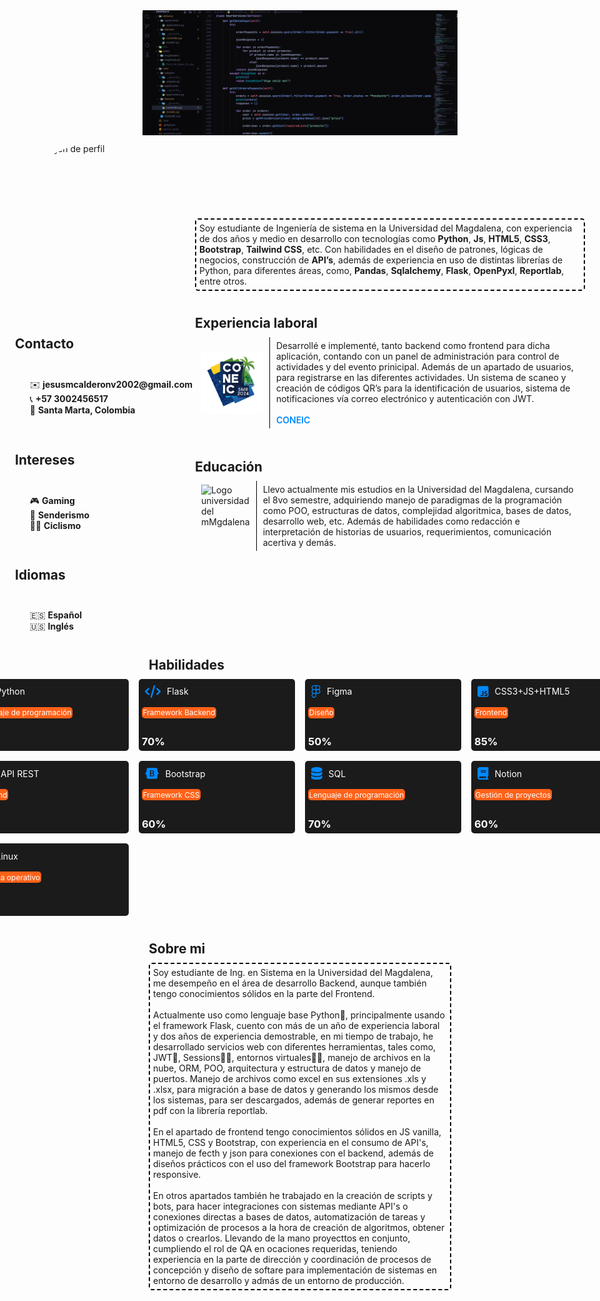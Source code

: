 <style>
    * {
  margin: 0;
}
.container {
  position: relative;
}
.container .portada {
  height: 200px;
  width: 100vw;
  -o-object-fit: cover;
     object-fit: cover;
  transition: transform 0.3s ease-in-out;
}
.container h1 {
  position: absolute;
  top: 50%;
  left: 50%;
  transform: translate(-50%, -50%);
  color: white;
  width: -moz-max-content;
  width: max-content;
  background-color: 0;
  transition: all ease 0.3s;
  color: rgba(0, 0, 0, 0);
}
.container:hover .portada {
  transform: scale(1.2);
  filter: blur(5px);
}
.container:hover h1 {
  color: #fff;
}
.avatar {
  height: 250px;
  width: 250px;
  -webkit-clip-path: circle(50% at 50% 50%);
          clip-path: circle(50% at 50% 50%);
}
.center-horizontal, .tarjet .head {
  display: flex;
  justify-content: center;
  align-items: center;
  padding: 10px;
}
.myProfile,
.description {
  display: flex;
  flex-direction: column;
  justify-content: start;
  align-items: start;
}
.myProfile {
  min-width: 30vw;
}
.description {
  min-width: 65vw;
  row-gap: 10px;
}
.exp {
  border: 2px dashed black;
  border-radius: 5px;
  padding: 5px;
}
.title {
  margin-left: 10px;
}
ul {
  list-style: none;
}
.logo {
  height: 100px;
  width: 100px;
  padding-right: 10px;
}
.left-b {
  border: none;
  border-left: 1px solid #000;
  border-radius: 0;
  padding-left: 10px;
}
.cards {
  display: grid;
  grid-template-columns: repeat(4, 1fr);
  gap: 1rem;
  row-gap: 1rem;
}
@media (max-width: 780px) {
  .cards {
    grid-template-columns: repeat(2, 1fr);
  }
}
.tarjet {
  background-color: #1b1b1b;
  border-radius: 5px;
  min-height: 100px;
  width: 250px;
  color: #fff;
  transition: ease-in-out 0.3s;
}
.tarjet .head {
  justify-content: start;
  gap: 10px;
  height: -moz-max-content;
  height: max-content;
  display: flex;
  align-items: center;
}
.tarjet .head svg {
  fill: #08f;
  height: 20px;
  display: flex;
  justify-content: center;
  align-items: center;
}
.tarjet .head .skill {
  display: flex;
  justify-content: center;
  align-items: center;
  height: 20px;
}
.tarjet .type {
  background-color: #ff6118;
  padding: 1.5px;
  width: -moz-max-content;
  width: max-content;
  border-radius: 5px;
  margin: 5px;
  margin-right: 35px;
  font-size: 12px;
}
.tarjet .progress {
  padding: 5px;
}
.tarjet:hover {
  transform: scale(1.1);
  height: -moz-max-content;
  height: max-content;
}
.tarjet:hover .progress {
  position: absolute;
  text-shadow: #08f 1px 2px 10px;
}
a {
  text-decoration: none;
  color: #08f;
  font-weight: 600;
}
</style>
<div class="container">
        <img class="portada" src="./data/portada.png">
        <h1>
            ¡Hola! Soy Jesús Calderón
        </h1>
    </div>
    <div class="center-horizontal">
        <div class="myProfile">
            <img class="avatar"
                src="https://avatars.githubusercontent.com/u/127170520?s=400&u=dba6761ecb322c433bfb0b65c36442bd26160d1d&v=4"
                alt="Mi imagen de perfil">
            <hr>
            <h2>Contacto</h2>
            <hr>
            <ul>
                <li>✉️ <b>jesusmcalderonv2002@gmail.com</b></li>
                <li>📞 <b>+57 3002456517</b></li>
                <li>📍 <b>Santa Marta, Colombia</b></li>
            </ul>
            <hr>
            <h2>Intereses</h2>
            <hr>
            <ul>
                <li>🎮 <b>Gaming</b></li>
                <li>🥾 <b>Senderismo</b></li>
                <li>🚴🏼 <b>Ciclismo</b></li>
            </ul>
            <hr>
            <h2>Idiomas</h2>
            <hr>
            <ul>
                <li>🇪🇸 <b>Español</b></li>
                <li>🇺🇸 <b>Inglés</b></li>
            </ul>
        </div>
        <div class="description">
            <div class="exp">
                Soy estudiante de Ingeniería de sistema en la Universidad del Magdalena, con experiencia de dos años y
                medio en desarrollo con tecnologías como <b>Python</b>, <b>Js</b>, <b>HTML5</b>, <b>CSS3</b>,
                <b>Bootstrap</b>, <b>Tailwind CSS</b>, etc.
                Con habilidades en el diseño de patrones, lógicas de negocios, construcción de <b>API’s</b>, además de
                experiencia en uso de distintas librerías de Python, para diferentes áreas, como, <b>Pandas</b>,
                <b>Sqlalchemy</b>,
                <b>Flask</b>, <b>OpenPyxl</b>, <b>Reportlab</b>, entre otros.
            </div>
            <div class="worker">
                <h2>Experiencia laboral</h2>
                <div class="center-horizontal">
                    <img class="logo" src="data/logo.png" alt="Logo coneic">
                    <div class="exp left-b">
                        Desarrollé e implementé, tanto backend como frontend para dicha aplicación, contando con un
                        panel de administración para control de actividades y del evento prinicipal. Además de un
                        apartado de usuarios, para registrarse en las diferentes actividades. Un sistema de scaneo y
                        creación de códigos QR’s para la identificación de usuarios, sistema de notificaciones vía
                        correo electrónico y autenticación con JWT.
                        <br><br>
                        <a href="https://www.coneic.org">CONEIC</a>
                    </div>
                </div>
            </div>
            <div class="education">
                <h2>Educación</h2>
                <div class="center-horizontal">
                    <img class="logo" src="https://cdn.unimagdalena.edu.co/images/escudo/black/512.png"
                        alt="Logo universidad del mMgdalena">
                    <div class="exp left-b">
                        Llevo actualmente mis estudios en la Universidad del Magdalena, cursando el 8vo semestre,
                        adquiriendo manejo de paradigmas de la programación como POO, estructuras de datos, complejidad
                        algoritmica, bases de datos, desarrollo web, etc. Además de habilidades como redacción e
                        interpretación de historias de usuarios, requerimientos, comunicación acertiva y demás.
                    </div>
                </div>
            </div>
        </div>
    </div>
    <h2 class="title">Habilidades</h2>
    <div class="center-horizontal cards">
        <div class="tarjet">
            <div class="head">
                <svg xmlns="http://www.w3.org/2000/svg" class="icon"
                    viewBox="0 0 448 512"><!--!Font Awesome Free 6.6.0 by @fontawesome - https://fontawesome.com License - https://fontawesome.com/license/free Copyright 2024 Fonticons, Inc.-->
                    <path
                        d="M439.8 200.5c-7.7-30.9-22.3-54.2-53.4-54.2h-40.1v47.4c0 36.8-31.2 67.8-66.8 67.8H172.7c-29.2 0-53.4 25-53.4 54.3v101.8c0 29 25.2 46 53.4 54.3 33.8 9.9 66.3 11.7 106.8 0 26.9-7.8 53.4-23.5 53.4-54.3v-40.7H226.2v-13.6h160.2c31.1 0 42.6-21.7 53.4-54.2 11.2-33.5 10.7-65.7 0-108.6zM286.2 404c11.1 0 20.1 9.1 20.1 20.3 0 11.3-9 20.4-20.1 20.4-11 0-20.1-9.2-20.1-20.4 .1-11.3 9.1-20.3 20.1-20.3zM167.8 248.1h106.8c29.7 0 53.4-24.5 53.4-54.3V91.9c0-29-24.4-50.7-53.4-55.6-35.8-5.9-74.7-5.6-106.8 .1-45.2 8-53.4 24.7-53.4 55.6v40.7h106.9v13.6h-147c-31.1 0-58.3 18.7-66.8 54.2-9.8 40.7-10.2 66.1 0 108.6 7.6 31.6 25.7 54.2 56.8 54.2H101v-48.8c0-35.3 30.5-66.4 66.8-66.4zm-6.7-142.6c-11.1 0-20.1-9.1-20.1-20.3 .1-11.3 9-20.4 20.1-20.4 11 0 20.1 9.2 20.1 20.4s-9 20.3-20.1 20.3z" />
                </svg>
                <div class="skill">Python</div>
            </div>
            <div class="type">
                Lenguaje de programación
            </div>
            <h3 class="progress">
                90%
            </h3>
        </div>
        <div class="tarjet">
            <div class="head">
                <svg xmlns="http://www.w3.org/2000/svg" class="icon"
                    viewBox="0 0 640 512"><!--!Font Awesome Free 6.6.0 by @fontawesome - https://fontawesome.com License - https://fontawesome.com/license/free Copyright 2024 Fonticons, Inc.-->
                    <path
                        d="M392.8 1.2c-17-4.9-34.7 5-39.6 22l-128 448c-4.9 17 5 34.7 22 39.6s34.7-5 39.6-22l128-448c4.9-17-5-34.7-22-39.6zm80.6 120.1c-12.5 12.5-12.5 32.8 0 45.3L562.7 256l-89.4 89.4c-12.5 12.5-12.5 32.8 0 45.3s32.8 12.5 45.3 0l112-112c12.5-12.5 12.5-32.8 0-45.3l-112-112c-12.5-12.5-32.8-12.5-45.3 0zm-306.7 0c-12.5-12.5-32.8-12.5-45.3 0l-112 112c-12.5 12.5-12.5 32.8 0 45.3l112 112c12.5 12.5 32.8 12.5 45.3 0s12.5-32.8 0-45.3L77.3 256l89.4-89.4c12.5-12.5 12.5-32.8 0-45.3z" />
                </svg>
                <div class="skill">Flask</div>
            </div>
            <div class="type">
                Framework Backend
            </div>
            <h3 class="progress">
                70%
            </h3>
        </div>
        <div class="tarjet">
            <div class="head">
                <svg xmlns="http://www.w3.org/2000/svg" class="icon"
                    viewBox="0 0 384 512"><!--!Font Awesome Free 6.6.0 by @fontawesome - https://fontawesome.com License - https://fontawesome.com/license/free Copyright 2024 Fonticons, Inc.-->
                    <path
                        d="M14 95.8C14 42.9 56.9 0 109.8 0H274.2C327.1 0 370 42.9 370 95.8C370 129.3 352.8 158.8 326.7 175.9C352.8 193 370 222.5 370 256C370 308.9 327.1 351.8 274.2 351.8H272.1C247.3 351.8 224.7 342.4 207.7 326.9V415.2C207.7 468.8 163.7 512 110.3 512C57.5 512 14 469.2 14 416.2C14 382.7 31.2 353.2 57.2 336.1C31.2 319 14 289.5 14 256C14 222.5 31.2 193 57.2 175.9C31.2 158.8 14 129.3 14 95.8zM176.3 191.6H109.8C74.2 191.6 45.4 220.4 45.4 256C45.4 291.4 74 320.2 109.4 320.4C109.5 320.4 109.7 320.4 109.8 320.4H176.3V191.6zM207.7 256C207.7 291.6 236.5 320.4 272.1 320.4H274.2C309.7 320.4 338.6 291.6 338.6 256C338.6 220.4 309.7 191.6 274.2 191.6H272.1C236.5 191.6 207.7 220.4 207.7 256zM109.8 351.8C109.7 351.8 109.5 351.8 109.4 351.8C74 352 45.4 380.8 45.4 416.2C45.4 451.7 74.6 480.6 110.3 480.6C146.6 480.6 176.3 451.2 176.3 415.2V351.8H109.8zM109.8 31.4C74.2 31.4 45.4 60.2 45.4 95.8C45.4 131.4 74.2 160.2 109.8 160.2H176.3V31.4H109.8zM207.7 160.2H274.2C309.7 160.2 338.6 131.4 338.6 95.8C338.6 60.2 309.7 31.4 274.2 31.4H207.7V160.2z" />
                </svg>
                <div class="skill">Figma</div>
            </div>
            <div class="type">
                Diseño
            </div>
            <h3 class="progress">
                50%
            </h3>
        </div>
        <div class="tarjet">
            <div class="head">
                <svg xmlns="http://www.w3.org/2000/svg"
                    viewBox="0 0 448 512"><!--!Font Awesome Free 6.6.0 by @fontawesome - https://fontawesome.com License - https://fontawesome.com/license/free Copyright 2024 Fonticons, Inc.-->
                    <path
                        d="M448 96c0-35.3-28.7-64-64-64H64C28.7 32 0 60.7 0 96V416c0 35.3 28.7 64 64 64H384c35.3 0 64-28.7 64-64V96zM180.9 444.9c-33.7 0-53.2-17.4-63.2-38.5L152 385.7c6.6 11.7 12.6 21.6 27.1 21.6c13.8 0 22.6-5.4 22.6-26.5V237.7h42.1V381.4c0 43.6-25.6 63.5-62.9 63.5zm85.8-43L301 382.1c9 14.7 20.8 25.6 41.5 25.6c17.4 0 28.6-8.7 28.6-20.8c0-14.4-11.4-19.5-30.7-28l-10.5-4.5c-30.4-12.9-50.5-29.2-50.5-63.5c0-31.6 24.1-55.6 61.6-55.6c26.8 0 46 9.3 59.8 33.7L368 290c-7.2-12.9-15-18-27.1-18c-12.3 0-20.1 7.8-20.1 18c0 12.6 7.8 17.7 25.9 25.6l10.5 4.5c35.8 15.3 55.9 31 55.9 66.2c0 37.8-29.8 58.6-69.7 58.6c-39.1 0-64.4-18.6-76.7-43z" />
                </svg>
                <div class="skill">CSS3+JS+HTML5</div>
            </div>
            <div class="type">
                Frontend
            </div>
            <h3 class="progress">
                85%
            </h3>
        </div>
        <div class="tarjet">
            <div class="head">
                <svg xmlns="http://www.w3.org/2000/svg"
                    viewBox="0 0 640 512"><!--!Font Awesome Free 6.6.0 by @fontawesome - https://fontawesome.com License - https://fontawesome.com/license/free Copyright 2024 Fonticons, Inc.-->
                    <path
                        d="M0 336c0 79.5 64.5 144 144 144l368 0c70.7 0 128-57.3 128-128c0-61.9-44-113.6-102.4-125.4c4.1-10.7 6.4-22.4 6.4-34.6c0-53-43-96-96-96c-19.7 0-38.1 6-53.3 16.2C367 64.2 315.3 32 256 32C167.6 32 96 103.6 96 192c0 2.7 .1 5.4 .2 8.1C40.2 219.8 0 273.2 0 336z" />
                </svg>
                <div class="skill">API REST</div>
            </div>
            <div class="type">
                Backend
            </div>
            <h3 class="progress">
                80%
            </h3>
        </div>
        <div class="tarjet">
            <div class="head">
                <svg xmlns="http://www.w3.org/2000/svg"
                    viewBox="0 0 576 512"><!--!Font Awesome Free 6.6.0 by @fontawesome - https://fontawesome.com License - https://fontawesome.com/license/free Copyright 2024 Fonticons, Inc.-->
                    <path
                        d="M333.5 201.4c0-22.1-15.6-34.3-43-34.3h-50.4v71.2h42.5C315.4 238.2 333.5 225 333.5 201.4zM517 188.6c-9.5-30.9-10.9-68.8-9.8-98.1c1.1-30.5-22.7-58.5-54.7-58.5H123.7c-32.1 0-55.8 28.1-54.7 58.5c1 29.3-.3 67.2-9.8 98.1c-9.6 31-25.7 50.6-52.2 53.1v28.5c26.4 2.5 42.6 22.1 52.2 53.1c9.5 30.9 10.9 68.8 9.8 98.1c-1.1 30.5 22.7 58.5 54.7 58.5h328.7c32.1 0 55.8-28.1 54.7-58.5c-1-29.3 .3-67.2 9.8-98.1c9.6-31 25.7-50.6 52.1-53.1v-28.5C542.7 239.2 526.5 219.6 517 188.6zM300.2 375.1h-97.9V136.8h97.4c43.3 0 71.7 23.4 71.7 59.4c0 25.3-19.1 47.9-43.5 51.8v1.3c33.2 3.6 55.5 26.6 55.5 58.3C383.4 349.7 352.1 375.1 300.2 375.1zM290.2 266.4h-50.1v78.4h52.3c34.2 0 52.3-13.7 52.3-39.5C344.7 279.6 326.1 266.4 290.2 266.4z" />
                </svg>
                <div class="skill">Bootstrap</div>
            </div>
            <div class="type">
                Framework CSS
            </div>
            <h3 class="progress">
                60%
            </h3>
        </div>
        <div class="tarjet">
            <div class="head">
                <svg xmlns="http://www.w3.org/2000/svg"
                    viewBox="0 0 448 512"><!--!Font Awesome Free 6.6.0 by @fontawesome - https://fontawesome.com License - https://fontawesome.com/license/free Copyright 2024 Fonticons, Inc.-->
                    <path
                        d="M448 80l0 48c0 44.2-100.3 80-224 80S0 172.2 0 128L0 80C0 35.8 100.3 0 224 0S448 35.8 448 80zM393.2 214.7c20.8-7.4 39.9-16.9 54.8-28.6L448 288c0 44.2-100.3 80-224 80S0 332.2 0 288L0 186.1c14.9 11.8 34 21.2 54.8 28.6C99.7 230.7 159.5 240 224 240s124.3-9.3 169.2-25.3zM0 346.1c14.9 11.8 34 21.2 54.8 28.6C99.7 390.7 159.5 400 224 400s124.3-9.3 169.2-25.3c20.8-7.4 39.9-16.9 54.8-28.6l0 85.9c0 44.2-100.3 80-224 80S0 476.2 0 432l0-85.9z" />
                </svg>
                <div class="skill">SQL</div>
            </div>
            <div class="type">
                Lenguaje de programación
            </div>
            <h3 class="progress">
                70%
            </h3>
        </div>
        <div class="tarjet">
            <div class="head">
                <svg xmlns="http://www.w3.org/2000/svg"
                    viewBox="0 0 448 512"><!--!Font Awesome Free 6.6.0 by @fontawesome - https://fontawesome.com License - https://fontawesome.com/license/free Copyright 2024 Fonticons, Inc.-->
                    <path
                        d="M96 0C43 0 0 43 0 96L0 416c0 53 43 96 96 96l288 0 32 0c17.7 0 32-14.3 32-32s-14.3-32-32-32l0-64c17.7 0 32-14.3 32-32l0-320c0-17.7-14.3-32-32-32L384 0 96 0zm0 384l256 0 0 64L96 448c-17.7 0-32-14.3-32-32s14.3-32 32-32zm32-240c0-8.8 7.2-16 16-16l192 0c8.8 0 16 7.2 16 16s-7.2 16-16 16l-192 0c-8.8 0-16-7.2-16-16zm16 48l192 0c8.8 0 16 7.2 16 16s-7.2 16-16 16l-192 0c-8.8 0-16-7.2-16-16s7.2-16 16-16z" />
                </svg>
                <div class="skill">Notion</div>
            </div>
            <div class="type">
                Gestión de proyectos
            </div>
            <h3 class="progress">
                60%
            </h3>
        </div>
        <div class="tarjet">
            <div class="head">
                <svg xmlns="http://www.w3.org/2000/svg"
                    viewBox="0 0 448 512"><!--!Font Awesome Free 6.6.0 by @fontawesome - https://fontawesome.com License - https://fontawesome.com/license/free Copyright 2024 Fonticons, Inc.-->
                    <path
                        d="M0 255.8C.1 132.2 100.3 32 224 32C347.7 32 448 132.3 448 256C448 379.7 347.8 479.9 224.1 480H50.9C22.8 480 .1 457.3 0 429.2H0V255.8H0zM342.6 192.7C342.6 153 307 124.2 269.4 124.2C234.5 124.2 203.6 150.5 199.3 184.1C199.1 187.9 198.9 189.1 198.9 192.6C198.8 213.7 198.9 235.4 198.1 257C199 283.1 199.1 309.1 198.1 333.6C198.1 360.7 178.7 379.1 153.4 379.1C128.1 379.1 107.6 358.9 107.6 333.6C108.1 305.9 130.2 288.3 156.1 287.5H156.3L182.6 287.3V250L156.3 250.2C109.2 249.8 71.7 286.7 70.4 333.6C70.4 379.2 107.9 416.5 153.4 416.5C196.4 416.5 232.1 382.9 236 340.9L236.2 287.4L268.8 287.1C294.1 287.3 293.8 249.3 268.6 249.8L236.2 250.1C236.2 243.7 236.3 237.3 236.3 230.9C236.4 218.2 236.4 205.5 236.2 192.7C236.3 176.2 252 161.5 269.4 161.5C286.9 161.5 305.3 170.2 305.3 192.7C305.3 195.9 305.2 197.8 305 199C303.1 209.5 310.2 219.4 320.7 220.9C331.3 222.4 340.9 214.8 341.9 204.3C342.5 200.1 342.6 196.4 342.6 192.7H342.6z" />
                </svg>
                <div class="skill">Linux</div>
            </div>
            <div class="type">
                Sistema operativo
            </div>
            <h3 class="progress">
                55%
            </h3>
        </div>
    </div>
    <h2 class="title">Sobre mi</h2>
    <div class="center-horizontal">
        <div class="exp">
            Soy estudiante de Ing. en Sistema en la Universidad del Magdalena, me desempeño en el área de desarrollo
            Backend, aunque también tengo conocimientos sólidos en la parte del Frontend.
            <br><br>
            Actualmente uso como lenguaje base Python🐍, principalmente usando el framework Flask, cuento con más de un
            año de experiencia laboral y dos años de experiencia demostrable, en mi tiempo de trabajo, he desarrollado
            servicios web con diferentes herramientas, tales como, JWT🔐, Sessions👨‍💻, entornos virtuales🧑‍💻, manejo
            de archivos en la nube, ORM, POO, arquitectura y estructura de datos y manejo de puertos. Manejo de archivos
            como excel en sus extensiones .xls y .xlsx, para migración a base de datos y generando los mismos desde los
            sistemas, para ser descargados, además de generar reportes en pdf con la librería reportlab.
            <br><br>
            En el apartado de frontend tengo conocimientos sólidos en JS vanilla, HTML5, CSS y Bootstrap, con
            experiencia en el consumo de API's, manejo de fecth y json para conexiones con el backend, además de diseños
            prácticos con el uso del framework Bootstrap para hacerlo responsive.
            <br><br>
            En otros apartados también he trabajado en la creación de scripts y bots, para hacer integraciones con
            sistemas mediante API's o conexiones directas a bases de datos, automatización de tareas y optimización de
            procesos a la hora de creación de algoritmos, obtener datos o crearlos. Llevando de la mano proyecttos en
            conjunto, cumpliendo el rol de QA en ocaciones requeridas, teniendo experiencia en la parte de dirección y
            coordinación de procesos de concepción y diseño de softare para implementación de sistemas en entorno de
            desarrollo y admás de un entorno de producción.
        </div>
    </div>
